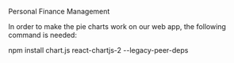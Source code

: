 Personal Finance Management

In order to make the pie charts work on our web app, the following command is needed:

npm install chart.js react-chartjs-2 --legacy-peer-deps
